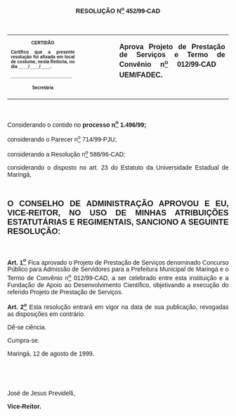<BODY>

<B><FONT FACE="Arial"><P ALIGN="CENTER"></P>
<P ALIGN="CENTER">RESOLU&Ccedil;&Atilde;O  N<U><SUP>o</U></SUP> 452/99-CAD</P>
<P ALIGN="JUSTIFY"></P>
<P ALIGN="JUSTIFY">&nbsp;</P></B></FONT>
<TABLE CELLSPACING=0 BORDER=0 CELLPADDING=7 WIDTH=621>
<TR><TD WIDTH="32%" VALIGN="TOP">
<B><FONT FACE="Arial" SIZE=1><P ALIGN="CENTER">CERTID&Atilde;O</P>
<P ALIGN="JUSTIFY">   Certifico que a presente resolu&ccedil;&atilde;o foi afixada em local de costume, nesta Reitoria, no dia ____/____/____.</P>
<P ALIGN="JUSTIFY"></P>
<P ALIGN="JUSTIFY">_________________________</P>
<P ALIGN="CENTER">Secret&aacute;ria</B></FONT></TD>
<TD WIDTH="17%" VALIGN="TOP">&nbsp;</TD>
<TD WIDTH="52%" VALIGN="TOP">
<B><FONT FACE="Arial"><P ALIGN="JUSTIFY">Aprova Projeto de Presta&ccedil;&atilde;o de Servi&ccedil;os e Termo de Conv&ecirc;nio n<U><SUP>o</U></SUP>  012/99-CAD  UEM/FADEC.</B></FONT></TD>
</TR>
</TABLE>

<FONT FACE="Arial"><P ALIGN="JUSTIFY"></P>
<P ALIGN="JUSTIFY">&nbsp;</P>
<P ALIGN="JUSTIFY">&#9;Considerando o contido no <B>processo n<U><SUP>o</U></SUP> 1.496/99;</P>
</B><P ALIGN="JUSTIFY">&#9;considerando o Parecer n<U><SUP>o</U></SUP> 714/99-PJU;</P>
<P ALIGN="JUSTIFY">&#9;considerando a Resolu&ccedil;&atilde;o n<U><SUP>o</U></SUP> 588/96-CAD;</P>
<P ALIGN="JUSTIFY">&#9;considerando o disposto no art. 23 do Estatuto da Universidade Estadual de Maring&aacute;,</P>
<B><P ALIGN="JUSTIFY"></P>
<P ALIGN="JUSTIFY">&nbsp;</P>
</FONT><FONT FACE="Arial" SIZE=4><P ALIGN="JUSTIFY">O CONSELHO DE ADMINISTRA&Ccedil;&Atilde;O APROVOU E EU, VICE-REITOR, NO USO DE MINHAS ATRIBUI&Ccedil;&Otilde;ES ESTATUT&Aacute;RIAS E REGIMENTAIS, SANCIONO A SEGUINTE RESOLU&Ccedil;&Atilde;O:</P>
</FONT><FONT FACE="Arial"><P ALIGN="JUSTIFY"></P>
<P ALIGN="JUSTIFY">&nbsp;</P>
</B><P ALIGN="JUSTIFY">&#9;<B>Art. 1<U><SUP>o</B></U></SUP> Fica aprovado o Projeto de Presta&ccedil;&atilde;o de Servi&ccedil;os denominado Concurso P&uacute;blico para Admiss&atilde;o de Servidores para a Prefeitura Municipal de Maring&aacute; e o Termo de Conv&ecirc;nio n<U><SUP>o</U></SUP> 012/99-CAD, a ser celebrado entre esta institui&ccedil;&atilde;o e a Funda&ccedil;&atilde;o de Apoio ao Desenvolvimento Cient&iacute;fico, objetivando a execu&ccedil;&atilde;o do referido Projeto de Presta&ccedil;&atilde;o de Servi&ccedil;os.</P>
<B><P ALIGN="JUSTIFY">&#9;Art. 2<U><SUP>o</U></SUP> </B>Esta resolu&ccedil;&atilde;o entrar&aacute; em vigor na data de sua publica&ccedil;&atilde;o, revogadas as disposi&ccedil;&otilde;es em contr&aacute;rio.</P>
<P ALIGN="JUSTIFY">&#9;D&ecirc;-se ci&ecirc;ncia.</P>
<P ALIGN="JUSTIFY">&#9;Cumpra-se.</P>
<P ALIGN="JUSTIFY"></P>
<P ALIGN="JUSTIFY">&#9;&#9;&#9;&#9;&#9;&#9;Maring&aacute;, 12 de agosto de 1999.</P>
<P ALIGN="JUSTIFY"></P>
<P ALIGN="JUSTIFY">&nbsp;</P>
<P ALIGN="JUSTIFY">&nbsp;</P>
<P ALIGN="JUSTIFY">&#9;&#9;&#9;&#9;&#9;&#9;Jos&eacute; de Jesus Previdelli,</P>
<P ALIGN="JUSTIFY">&#9;&#9;&#9;&#9;&#9;&#9;<B>Vice-Reitor.</P>
</B><P ALIGN="JUSTIFY"></P>
</FONT><FONT SIZE=2><P>&nbsp;</P>
<P>&nbsp;</P>
<P>&nbsp;</P>
<P>&nbsp;</P>
<P>&nbsp;</P>
<P>&nbsp;</P></FONT></BODY>
